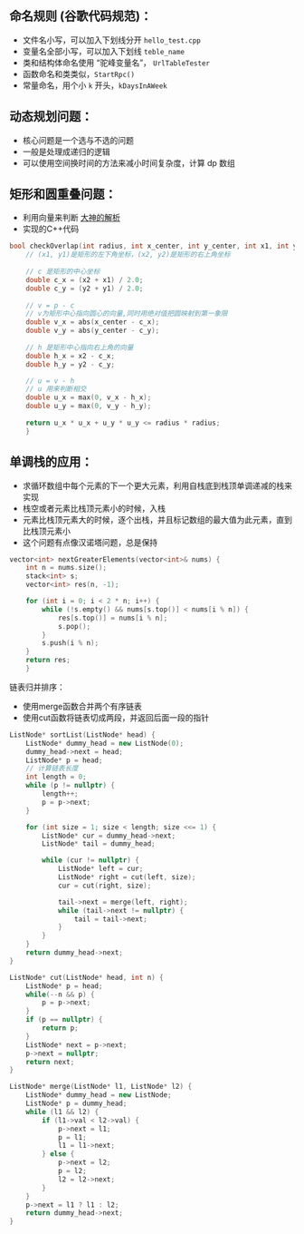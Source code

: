 命名规则 (谷歌代码规范)：
-------
- 文件名小写，可以加入下划线分开 `hello_test.cpp`
- 变量名全部小写，可以加入下划线 `teble_name`
- 类和结构体命名使用 “驼峰变量名”， `UrlTableTester`
- 函数命名和类类似，`StartRpc()`
- 常量命名，用个小 `k` 开头，`kDaysInAWeek`

动态规划问题：
----------
- 核心问题是一个选与不选的问题
- 一般是处理成递归的逻辑
- 可以使用空间换时间的方法来减小时间复杂度，计算 dp 数组


矩形和圆重叠问题：
-------
- 利用向量来判断 [大神的解析](https://www.zhihu.com/question/24251545 "跳转知乎链接")
- 实现的C++代码
```c++
bool checkOverlap(int radius, int x_center, int y_center, int x1, int y1, int x2, int y2) {
    // (x1, y1)是矩形的左下角坐标，(x2, y2)是矩形的右上角坐标
    
    // c 是矩形的中心坐标
    double c_x = (x2 + x1) / 2.0;
    double c_y = (y2 + y1) / 2.0;
    
    // v = p - c 
    // v为矩形中心指向圆心的向量,同时用绝对值把圆映射到第一象限
    double v_x = abs(x_center - c_x);
    double v_y = abs(y_center - c_y);
    
    // h 是矩形中心指向右上角的向量
    double h_x = x2 - c_x;
    double h_y = y2 - c_y;

    // u = v - h
    // u 用来判断相交
    double u_x = max(0, v_x - h_x);
    double u_y = max(0, v_y - h_y);
    
    return u_x * u_x + u_y * u_y <= radius * radius;
    }
```

单调栈的应用：
----------
- 求循环数组中每个元素的下一个更大元素，利用自栈底到栈顶单调递减的栈来实现
- 栈空或者元素比栈顶元素小的时候，入栈
- 元素比栈顶元素大的时候，逐个出栈，并且标记数组的最大值为此元素，直到比栈顶元素小
- 这个问题有点像汉诺塔问题，总是保持
```c++
vector<int> nextGreaterElements(vector<int>& nums) {
    int n = nums.size();
    stack<int> s;
    vector<int> res(n, -1);

    for (int i = 0; i < 2 * n; i++) {
        while (!s.empty() && nums[s.top()] < nums[i % n]) {
            res[s.top()] = nums[i % n];
            s.pop();
        }
        s.push(i % n);
    }
    return res;
    }
```

链表归并排序：
- 使用merge函数合并两个有序链表
- 使用cut函数将链表切成两段，并返回后面一段的指针
```c++
ListNode* sortList(ListNode* head) {
    ListNode* dummy_head = new ListNode(0);
    dummy_head->next = head;
    ListNode* p = head;
    // 计算链表长度
    int length = 0;
    while (p != nullptr) {
        length++;
        p = p->next;
    }

    for (int size = 1; size < length; size <<= 1) {
        ListNode* cur = dummy_head->next;
        ListNode* tail = dummy_head;

        while (cur != nullptr) {
            ListNode* left = cur;
            ListNode* right = cut(left, size);
            cur = cut(right, size);

            tail->next = merge(left, right);
            while (tail->next != nullptr) {
                tail = tail->next;
            }
        }
    }
    return dummy_head->next;
}

ListNode* cut(ListNode* head, int n) {
    ListNode* p = head;
    while(--n && p) {
        p = p->next;
    }
    if (p == nullptr) {
        return p;
    }
    ListNode* next = p->next;
    p->next = nullptr;
    return next;
}

ListNode* merge(ListNode* l1, ListNode* l2) {
    ListNode* dummy_head = new ListNode;
    ListNode* p = dummy_head;
    while (l1 && l2) {
        if (l1->val < l2->val) {
            p->next = l1;
            p = l1;
            l1 = l1->next;
        } else {
            p->next = l2;
            p = l2;
            l2 = l2->next;
        }
    }
    p->next = l1 ? l1 : l2;
    return dummy_head->next;
}
```